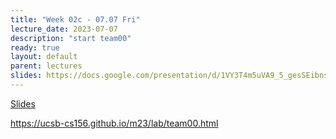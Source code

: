 ```yaml
---
title: "Week 02c - 07.07 Fri"
lecture_date: 2023-07-07
description: "start team00"
ready: true
layout: default
parent: lectures
slides: https://docs.google.com/presentation/d/1VY3T4m5uVA9_5_gesSEibnsXsY_JiP7F4QrL3pyNj-U/edit?usp=sharing
---
```


[Slides]({{page.slides}})


<https://ucsb-cs156.github.io/m23/lab/team00.html>
